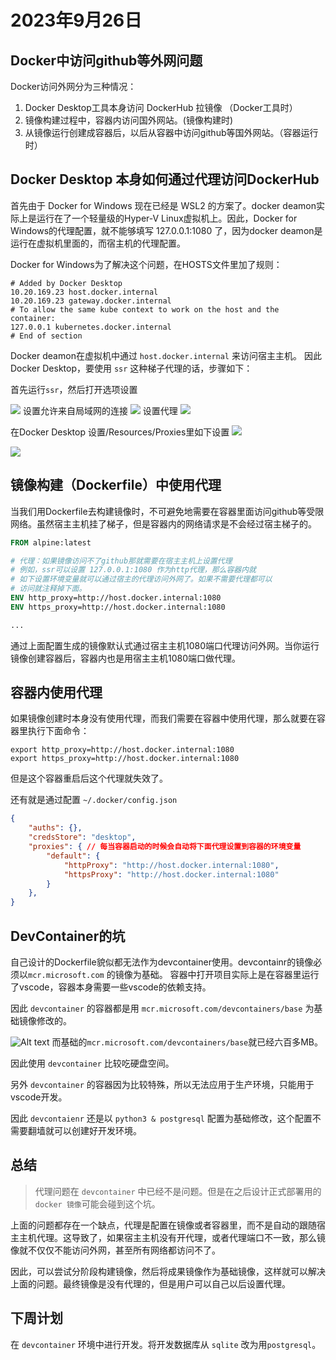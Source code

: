 # 2023年9月26日

## Docker中访问github等外网问题

Docker访问外网分为三种情况：
1. Docker Desktop工具本身访问 DockerHub 拉镜像 （Docker工具时）
2. 镜像构建过程中，容器内访问国外网站。(镜像构建时)
3. 从镜像运行创建成容器后，以后从容器中访问github等国外网站。（容器运行时）



## Docker Desktop 本身如何通过代理访问DockerHub

首先由于 Docker for Windows 现在已经是 WSL2 的方案了。docker deamon实际上是运行在了一个轻量级的Hyper-V Linux虚拟机上。因此，Docker for Windows的代理配置，就不能够填写 127.0.0.1:1080 了，因为docker deamon是运行在虚拟机里面的，而宿主机的代理配置。

Docker for Windows为了解决这个问题，在HOSTS文件里加了规则：
```
# Added by Docker Desktop
10.20.169.23 host.docker.internal
10.20.169.23 gateway.docker.internal
# To allow the same kube context to work on the host and the container:
127.0.0.1 kubernetes.docker.internal
# End of section
```

Docker deamon在虚拟机中通过 `host.docker.internal` 来访问宿主主机。
因此Docker Desktop，要使用 `ssr` 这种梯子代理的话，步骤如下：

首先运行`ssr`，然后打开选项设置

![](2023-09-26-10-00-29.png)
设置允许来自局域网的连接
![](2023-09-26-10-00-47.png)
设置代理
![](2023-09-26-10-01-04.png)

在Docker Desktop 设置/Resources/Proxies里如下设置
![](2023-09-26-10-02-26.png)


![](2023-09-26-14-33-29.png)

## 镜像构建（Dockerfile）中使用代理

当我们用Dockerfile去构建镜像时，不可避免地需要在容器里面访问github等受限网络。虽然宿主主机挂了梯子，但是容器内的网络请求是不会经过宿主梯子的。

```dockerfile
FROM alpine:latest

# 代理：如果镜像访问不了github那就需要在宿主主机上设置代理
# 例如，ssr可以设置 127.0.0.1:1080 作为http代理，那么容器内就
# 如下设置环境变量就可以通过宿主的代理访问外网了。如果不需要代理都可以
# 访问就注释掉下面。
ENV http_proxy=http://host.docker.internal:1080
ENV https_proxy=http://host.docker.internal:1080

...

```
通过上面配置生成的镜像默认式通过宿主主机1080端口代理访问外网。当你运行镜像创建容器后，容器内也是用宿主主机1080端口做代理。

## 容器内使用代理

如果镜像创建时本身没有使用代理，而我们需要在容器中使用代理，那么就要在容器里执行下面命令：

```shell
export http_proxy=http://host.docker.internal:1080
export https_proxy=http://host.docker.internal:1080
```

但是这个容器重启后这个代理就失效了。

还有就是通过配置 `~/.docker/config.json`

```json
{
	"auths": {},
	"credsStore": "desktop",
	"proxies": { // 每当容器启动的时候会自动将下面代理设置到容器的环境变量
		"default": {
			"httpProxy": "http://host.docker.internal:1080",
			"httpsProxy": "http://host.docker.internal:1080"
		}
	},
}
```


## DevContainer的坑

自己设计的Dockerfile貌似都无法作为devcontainer使用。devcontainr的镜像必须以`mcr.microsoft.com` 的镜像为基础。
容器中打开项目实际上是在容器里运行了vscode，容器本身需要一些vscode的依赖支持。

因此 `devcontainer` 的容器都是用 `mcr.microsoft.com/devcontainers/base` 为基础镜像修改的。

![Alt text](image.png)
而基础的`mcr.microsoft.com/devcontainers/base`就已经六百多MB。

因此使用 `devcontainer` 比较吃硬盘空间。

另外 `devcontainer` 的容器因为比较特殊，所以无法应用于生产环境，只能用于vscode开发。

因此 `devcontaienr` 还是以 `python3 & postgresql` 配置为基础修改，这个配置不需要翻墙就可以创建好开发环境。

## 总结

> 代理问题在 `devcontainer` 中已经不是问题。但是在之后设计正式部署用的`docker 镜像`可能会碰到这个坑。

上面的问题都存在一个缺点，代理是配置在镜像或者容器里，而不是自动的跟随宿主主机代理。这导致了，如果宿主主机没有开代理，或者代理端口不一致，那么镜像就不仅仅不能访问外网，甚至所有网络都访问不了。

因此，可以尝试分阶段构建镜像，然后将成果镜像作为基础镜像，这样就可以解决上面的问题。最终镜像是没有代理的，但是用户可以自己以后设置代理。


## 下周计划

在 `devcontainer` 环境中进行开发。将开发数据库从 `sqlite` 改为用`postgresql`。